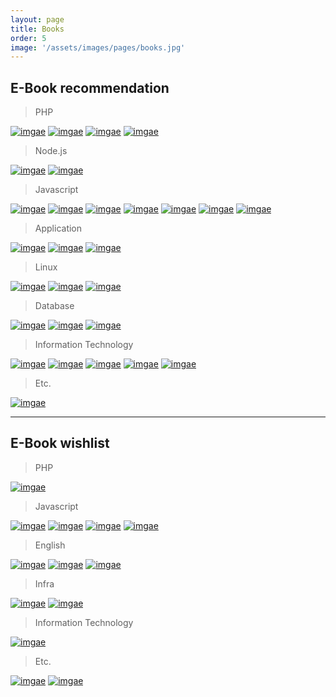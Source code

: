 ```yaml
---
layout: page
title: Books
order: 5
image: '/assets/images/pages/books.jpg'
---
```


<style>.c-content p a img{display:inline-block;width:100px;}</style>

## E-Book recommendation

> PHP

[![imgae](https://img.ridicdn.net/cover/3166000001 "바쁜 팀장님 대신 알려주는 신입 PHP 개발자 안내서")](https://ridibooks.com/books/3166000001)
[![imgae](https://img.ridicdn.net/cover/754022482 "PHP 7 예비학교")](https://ridibooks.com/books/754022482)
[![imgae](https://img.ridicdn.net/cover/1170000052 "성공적인 웹 프로그래밍 PHP와 MySQL")](https://ridibooks.com/books/1170000052)
[![imgae](https://img.ridicdn.net/cover/443000467 "러닝 PHP")](https://ridibooks.com/books/443000467)


> Node.js

[![imgae](https://img.ridicdn.net/cover/754024269 "Node.js 교과서")](https://ridibooks.com/books/754024269)
[![imgae](https://img.ridicdn.net/cover/1170000069 "초보자를 위한 Node.js 200제")](https://ridibooks.com/books/1170000069)

> Javascript

[![imgae](https://img.ridicdn.net/cover/443000507 "러닝 자바스크립트")](https://ridibooks.com/books/443000507)
[![imgae](https://img.ridicdn.net/cover/754023598 "모던 자바스크립트 입문")](https://ridibooks.com/books/754023598)
[![imgae](https://img.ridicdn.net/cover/443000572 "함수형 자바스크립트")](https://ridibooks.com/books/443000572)
[![imgae](https://img.ridicdn.net/cover/754023386 "Do it! 자바스크립트 + 제이쿼리 입문")](https://ridibooks.com/books/754023386)
[![imgae](https://img.ridicdn.net/cover/443000514 "자바스크립트 프로젝트북")](https://ridibooks.com/books/443000514)
[![imgae](https://img.ridicdn.net/cover/443000490 "만약 헤밍웨이가 자바스크립트로 코딩한다면")](https://ridibooks.com/books/443000490)
[![imgae](https://img.ridicdn.net/cover/754020259 "자바스크립트 패턴과 테스트")](https://ridibooks.com/books/754020259)

> Application

[![imgae](https://img.ridicdn.net/cover/443000700 "모던 웹을 위한 HTML5+CSS3 바이블")](https://ridibooks.com/books/443000700)
[![imgae](https://image.aladin.co.kr/product/13687/70/cover150/e896540190_1.jpg "Electron 애플리케이션 개발")](https://www.aladin.co.kr/shop/wproduct.aspx?ItemId=136877059)
[![imgae](https://img.ridicdn.net/cover/754028138 "Do it! 안드로이드 앱 프로그래밍")](https://ridibooks.com/books/754028138)

> Linux

[![imgae](https://img.ridicdn.net/cover/754027260 "모던 리눅스 관리")](https://ridibooks.com/books/754027260)
[![imgae](https://img.ridicdn.net/cover/754022391 "CentOS 7 예비학교")](https://ridibooks.com/books/754022391)
[![imgae](https://img.ridicdn.net/cover/443000339 "이것이 리눅스다")](https://ridibooks.com/books/443000339)

> Database

[![imgae](https://img.ridicdn.net/cover/754026308 "누구나 쉽게 SQL")](https://ridibooks.com/books/754026308)
[![imgae](https://img.ridicdn.net/cover/754022908 "SQL 코딩의 기술")](https://ridibooks.com/books/754022908)
[![imgae](https://img.ridicdn.net/cover/443000418 "데이터베이스 첫걸음")](https://ridibooks.com/books/443000418)

> Information Technology

[![imgae](https://img.ridicdn.net/cover/443000680 "알고리즘이 욕망하는 것들")](https://ridibooks.com/books/443000680)
[![imgae](https://img.ridicdn.net/cover/754025271 "모두의 알고리즘 with 자바스크립트")](https://ridibooks.com/books/754025271)
[![imgae](https://img.ridicdn.net/cover/2167000233 "알고리즘, 인생을 계산하다")](https://ridibooks.com/books/2167000233)
[![imgae](https://img.ridicdn.net/cover/443000569 "러닝 HTTP/2")](https://ridibooks.com/books/443000569)
[![imgae](https://img.ridicdn.net/cover/776000283 "알고리즘 라이프")](https://ridibooks.com/books/776000283)

> Etc.

[![imgae](https://img.ridicdn.net/cover/754027214 "심플 소프트웨어")](https://ridibooks.com/books/754027214)

---

## E-Book wishlist

> PHP

[![imgae](https://img.ridicdn.net/cover/111016929 "이호진의 PHP 시리즈")](https://ridibooks.com/books/111016929)

> Javascript

[![imgae](https://img.ridicdn.net/cover/443000786 "리팩터링")](https://ridibooks.com/books/443000786)
[![imgae](https://img.ridicdn.net/cover/754028150 "Do it! 타입스크립트 프로그래밍")](https://ridibooks.com/books/754028150)
[![imgae](https://img.ridicdn.net/cover/1160000021 "코어 자바스크립트")](https://ridibooks.com/books/1160000021)
[![imgae](https://img.ridicdn.net/cover/754027850 "자바스크립트 코딩의 기술")](https://ridibooks.com/books/754027850)

> English

[![imgae](https://img.ridicdn.net/cover/3649000011 "IT 개발자의 영어 필살기")](https://ridibooks.com/books/3649000011)
[![imgae](https://img.ridicdn.net/cover/2883000027 "문장구조 덕분에 영어 공부가 쉬워졌습니다")](https://ridibooks.com/books/2883000027)
[![imgae](https://img.ridicdn.net/cover/2883000028 "어원 덕분에 영어 공부가 쉬워졌습니다")](https://ridibooks.com/books/2883000028)

> Infra

[![imgae](https://img.ridicdn.net/cover/852000678 "개발자도 궁금한 IT 인프라")](https://ridibooks.com/books/852000678)
[![imgae](https://img.ridicdn.net/cover/754027755 "Do it! 지옥에서 온 문서 관리자 깃&깃허브 입문")](https://ridibooks.com/books/754027755)

> Information Technology

[![imgae](https://img.ridicdn.net/cover/852000773 "알고리즘 도감")](https://ridibooks.com/books/852000773)

> Etc.

[![imgae](https://img.ridicdn.net/cover/4281000005 "프로그래머, 수학의 시대")](https://ridibooks.com/books/4281000005)
[![imgae](https://img.ridicdn.net/cover/754025921 "커리어 스킬")](https://ridibooks.com/books/754025921)